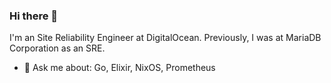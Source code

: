 ### Hi there 👋

I'm an Site Reliability Engineer at DigitalOcean. Previously, I was at MariaDB Corporation as an SRE.

- 💬 Ask me about: Go, Elixir, NixOS, Prometheus

<!--
**glenn-m/glenn-m** is a ✨ _special_ ✨ repository because its `README.md` (this file) appears on your GitHub profile.

Here are some ideas to get you started:

- 🔭 I’m currently working on ...
- 👯 I’m looking to collaborate on ...
- 🤔 I’m looking for help with ...

- 📫 How to reach me: ...
- 😄 Pronouns: ...
- ⚡ Fun fact: ...
-->
